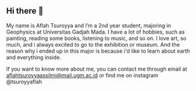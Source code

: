 ## Hi there 👋

My name is Aflah Tsuroyya and I’m a 2nd year student, majoring in Geophysics at Universitas Gadjah Mada. I have a lot of hobbies, such as painting, reading some books, listening to music, and so on. 
I love art, so much, and i always excited to go to the exhibition or museum. And the reason why i ended up in this major is because i'd like to learn about earth and everything inside. 

If you want to know more about me, you can contact me through email at aflahtsuroyyaassilmi@mail.ugm.ac.id or find me on instagram @tsuroyyaflah

